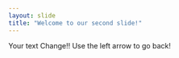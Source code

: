 ```yaml
---
layout: slide
title: "Welcome to our second slide!"
---
```

Your text Change!!
Use the left arrow to go back!
